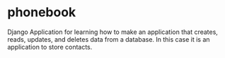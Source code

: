 phonebook
=========

Django Application for learning how to make an application that creates, reads, updates, and deletes data from a database. In this case it is an application to store contacts.
